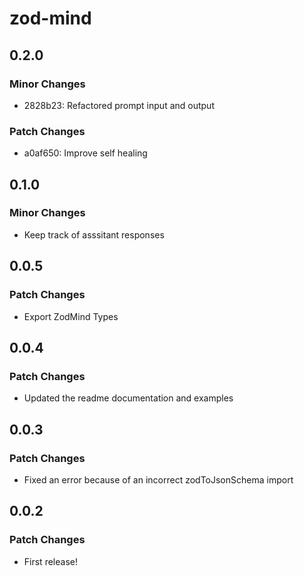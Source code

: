 # zod-mind

## 0.2.0

### Minor Changes

- 2828b23: Refactored prompt input and output

### Patch Changes

- a0af650: Improve self healing

## 0.1.0

### Minor Changes

- Keep track of asssitant responses

## 0.0.5

### Patch Changes

- Export ZodMind Types

## 0.0.4

### Patch Changes

- Updated the readme documentation and examples

## 0.0.3

### Patch Changes

- Fixed an error because of an incorrect zodToJsonSchema import

## 0.0.2

### Patch Changes

- First release!
